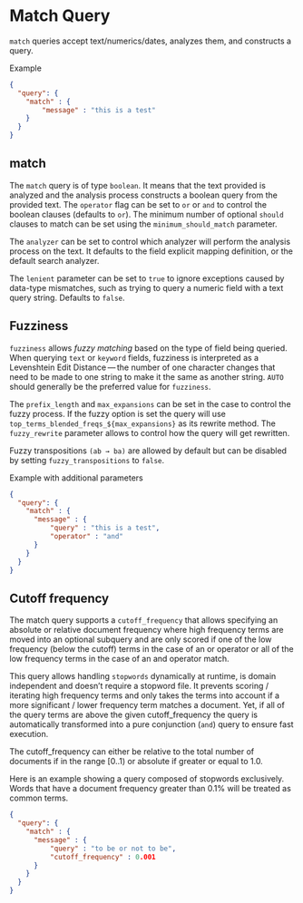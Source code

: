 # Match Query

`match` queries accept text/numerics/dates, analyzes them, and constructs a query.

Example
```json
{
  "query": {
    "match" : {
        "message" : "this is a test"
    }
  }
}
```

## match

The `match` query is of type `boolean`. It means that the text provided is analyzed and the analysis process constructs a boolean query from the provided text. The `operator` flag can be set to `or` or `and` to control the boolean clauses (defaults to `or`). The minimum number of optional `should` clauses to match can be set using the `minimum_should_match` parameter.

The `analyzer` can be set to control which analyzer will perform the analysis process on the text. It defaults to the field explicit mapping definition, or the default search analyzer.

The `lenient` parameter can be set to `true` to ignore exceptions caused by data-type mismatches, such as trying to query a numeric field with a text query string. Defaults to `false`.

## Fuzziness

`fuzziness` allows _fuzzy matching_ based on the type of field being queried. When querying `text` or `keyword` fields, fuzziness is interpreted as a Levenshtein Edit Distance — the number of one character changes that need to be made to one string to make it the same as another string. `AUTO` should generally be the preferred value for `fuzziness`.

The `prefix_length` and `max_expansions` can be set in the case to control the fuzzy process. If the fuzzy option is set the query will use `top_terms_blended_freqs_${max_expansions}` as its rewrite method. The `fuzzy_rewrite` parameter allows to control how the query will get rewritten.

Fuzzy transpositions `(ab → ba)` are allowed by default but can be disabled by setting `fuzzy_transpositions` to `false`.

Example with additional parameters
```json
{
  "query": {
    "match" : {
      "message" : {
          "query" : "this is a test",
          "operator" : "and"
      }
    }
  }
}
```
## Cutoff frequency

The match query supports a `cutoff_frequency` that allows specifying an absolute or relative document frequency where high frequency terms are moved into an optional subquery and are only scored if one of the low frequency (below the cutoff) terms in the case of an or operator or all of the low frequency terms in the case of an and operator match.

This query allows handling `stopwords` dynamically at runtime, is domain independent and doesn’t require a stopword file. It prevents scoring / iterating high frequency terms and only takes the terms into account if a more significant / lower frequency term matches a document. Yet, if all of the query terms are above the given cutoff_frequency the query is automatically transformed into a pure conjunction (`and`) query to ensure fast execution.

The cutoff_frequency can either be relative to the total number of documents if in the range [0..1) or absolute if greater or equal to 1.0.

Here is an example showing a query composed of stopwords exclusively. Words that have a document frequency greater than 0.1% will be treated as common terms.
```json
{
  "query": {
    "match" : {
      "message" : {
          "query" : "to be or not to be",
          "cutoff_frequency" : 0.001
      }
    }
  }
}
```
